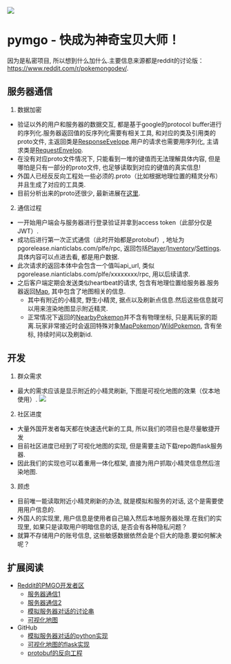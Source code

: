 ![](http://www.brandsoftheworld.com/sites/default/files/styles/logo-thumbnail/public/092015/pokemongo.png?itok=LERVo0L9)  
# pymgo - 快成为神奇宝贝大师！
因为是私密项目, 所以想到什么加什么.主要信息来源都是reddit的讨论版：https://www.reddit.com/r/pokemongodev/.  

## 服务器通信
1. 数据加密  
  * 验证以外的用户和服务器的数据交互, 都是基于google的protocol buffer进行的序列化.服务器返回值的反序列化需要有相关工具, 和对应的类及引用类的proto文件, 主返回类是[ResponseEvelope](https://github.com/AeonLucid/POGOProtos/blob/0a36f8c9ef3194f028e1ab54a29011a51eeeaff8/pogo/Envelopes.proto).用户的请求也需要用序列化, 主请求类是[RequestEnvelop](https://github.com/AeonLucid/POGOProtos/tree/master/pogo/Requests).
  * 在没有对应proto文件情况下, 只能看到一堆的键值而无法理解具体内容, 但是哪怕是只有一部分的proto文件, 也足够读取到对应的键值的真实信息!
  * 外国人已经反反向工程处一些必须的.proto（比如根据地理位置的精灵分布）并且生成了对应的工具类.
  * 目前分析出来的proto还很少, 最新进展在[这里](https://github.com/AeonLucid/POGOProtos).
2. 通信过程
  * 一开始用户端会与服务器进行登录验证并拿到access token（此部分仅是JWT）.
  * 成功后进行第一次正式通信（此时开始都是protobuf）, 地址为 pgorelease.nianticlabs.com/plfe/rpc, 返回包括[Player](https://gist.github.com/anonymous/2fe78436f84d0ece1e182d388d12b1ea)/[Inventory](https://gist.github.com/anonymous/d4035099c4b46fa45740714436248ead)/[Settings](https://gist.github.com/anonymous/1f05df105102f7d70e6b6be40dcf68f7).具体内容可以点进去看, 都是用户数据.
  * 此次请求的返回本体中会包含一个值叫api_url, 类似pgorelease.nianticlabs.com/plfe/xxxxxxxx/rpc, 用以后续请求.
  * 之后客户端定期会发送类似heartbeat的请求, 包含有地理位置给服务器.服务器返回[Map](https://gist.github.com/anonymous/568fd0467ec73dc78a6e24fc8671bc06), 其中包含了地图相关的信息.
    * 其中有附近的小精灵, 野生小精灵, 据点以及刷新点信息.然后这些信息就可以用来渲染地图显示附近精灵.
    * 正常情况下返回的[NearbyPokemon](https://github.com/AeonLucid/POGOProtos/blob/master/pogo/Map/Pokemon/NearbyPokemon.proto)并不含有物理坐标, 只是离玩家的距离.玩家非常接近时会返回特殊对象[MapPokemon](https://github.com/AeonLucid/POGOProtos/blob/master/pogo/Map/Pokemon/MapPokemon.proto)/[WildPokemon](https://github.com/AeonLucid/POGOProtos/blob/master/pogo/Map/Pokemon/WildPokemon.proto), 含有坐标, 持续时间以及刷新id.

## 开发
1. 群众需求  
  * 最大的需求应该是显示附近的小精灵刷新, 下图是可视化地图的效果（仅本地使用）.
  ![](https://raw.githubusercontent.com/AHAAAAAAA/PokemonGo-Map/master/static/Screenshot%202016-07-16%2021.32.10.png)
2. 社区进度
  * 大量外国开发者每天都在快速迭代新的工具, 所以我们的项目也是尽量敏捷开发
  * 目前社区进度已经到了可视化地图的实现, 但是需要主动下载repo跑flask服务器.
  * 因此我们的实现也可以着重用一体化框架, 直接为用户抓取小精灵信息然后渲染地图.
3. 顾虑
  * 目前唯一能读取附近小精灵刷新的办法, 就是模拟和服务的对话, 这个是需要使用用户信息的.
  * 外国人的实现里, 用户信息是使用者自己输入然后本地服务器处理.在我们的实现里, 如果只是读取用户明暗信息的话, 是否会有各种隐私问题？
  * 就算不存储用户的账号信息, 这些敏感数据依然会是个巨大的隐患.要如何解决呢？


## 扩展阅读
* [Reddit的PMGO开发者区](https://www.reddit.com/r/pokemongodev/)
  * [服务器通信1](https://www.reddit.com/r/pokemongodev/comments/4svl1o/guide_to_pokemon_go_server_responses/)
  * [服务器通信2](https://www.reddit.com/r/pokemongodev/comments/4t7eqr/better_understanding_the_pokemongo_clientserver/)
  * [模拟服务器对话的讨论串](https://www.reddit.com/r/pokemongodev/comments/4t3lgh/githubwip_get_precise_location_of_all_nearby/?sort=new)
  * [可视化地图](https://www.reddit.com/r/pokemongodev/comments/4t80df/wip_pokemon_go_map_visualization_google_maps_view/)
* GitHub
  * [模拟服务器对话的python实现](https://github.com/leegao/pokemongo-api-demo)
  * [可视化地图的flask实现](https://github.com/AHAAAAAAA/PokemonGo-Map)
  * [protobuf的反向工程](https://github.com/AeonLucid/POGOProtos)
